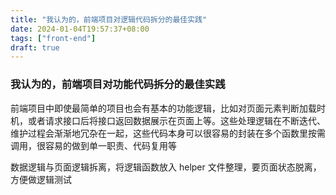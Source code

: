 ```yaml
---
title: "我认为的，前端项目对逻辑代码拆分的最佳实践"
date: 2024-01-04T19:57:37+08:00
tags: ["front-end"]
draft: true
---
```


### 我认为的，前端项目对功能代码拆分的最佳实践

前端项目中即使最简单的项目也会有基本的功能逻辑，比如对页面元素判断加载时机，或者请求接口后将接口返回数据展示在页面上等。这些处理逻辑在不断迭代、维护过程会渐渐地冗杂在一起，这些代码本身可以很容易的封装在多个函数里按需调用，很容易的做到单一职责、代码复用等

数据逻辑与页面逻辑拆离，将逻辑函数放入 helper 文件整理，要页面状态脱离，方便做逻辑测试
